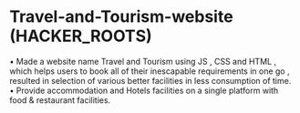 # Travel-and-Tourism-website (HACKER_ROOTS)
•	Made a website name Travel and Tourism using JS , CSS and HTML , which helps users to book all of their inescapable requirements in one go , resulted in selection of various better facilities in less consumption of time.
•	Provide accommodation and Hotels facilities on a single platform with food & restaurant facilities.
